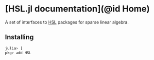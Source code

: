 # [HSL.jl documentation](@id Home)

A set of interfaces to [HSL](https://www.hsl.rl.ac.uk) packages for sparse linear algebra.

## Installing

```JULIA
julia> ]
pkg> add HSL
```
